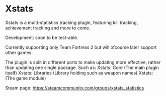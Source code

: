 # Xstats
Xstats is a multi-statistics tracking plugin, featuring kill tracking, achievement tracking and more to come.

Development: soon to be test-able.

Currently supporting only Team Fortress 2 but will ofcourse later support other games.

The plugin is split in different parts to make updating more effective, rather than updating one single package.
Such as:
Xstats: Core (The main plugin itself)
Xstats: Libraries (Library holding such as weapon names)
Xstats: <game name> (The game module)

Steam page: https://steamcommunity.com/groups/xstats_statistics
